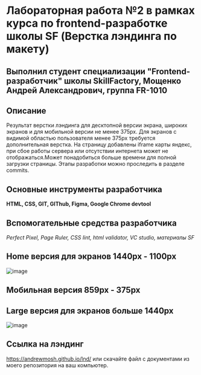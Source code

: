 # Лабораторная работа №2 в рамках курса по frontend-разработке школы SF (Верстка лэндинга по макету)

## Выполнил студент специализации "Frontend-разработчик" школы SkillFactory, Мощенко Андрей Александрович, группа FR-1010

## Описание

Результат верстки лэндинга для десктопной версии экрана, широких экранов и для мобильной версии не менее 375px. Для экранов с видимой областью пользователя менее 375px требуется дополнительная верстка. На страницу добавлены iframe карты яндекс, при сбое работы сервера или отсутствии интернета может не отображаться.Может понадобиться больше времени для полной загрузки страницы. Этапы разработки можно проследить в разделе commits.

## Основные инструменты разработчика

**HTML, CSS, GIT, GIThub, Figma, Google Chrome devtool**

## Вспомогательные средства разработчика

_Perfect Pixel, Page Ruler, CSS lint, html validator, VC studio, материалы SF_

## Home версия для экранов 1440px - 1100px

![image](https://github.com/AndrewMosh/lnd/blob/main/images/home.gif)

## Мобильная версия 859px - 375px

## Large версия для экранов больше 1440px

![image](https://github.com/AndrewMosh/lnd/blob/main/images/large.gif)

## Ссылка на лэндинг

https://andrewmosh.github.io/lnd/ или скачайте файл с документами из моего репозитория на ваш компьютер.

